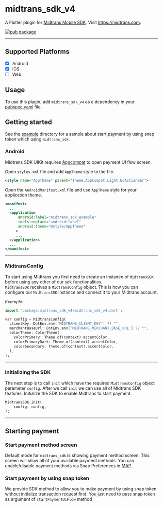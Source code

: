 # midtrans_sdk_v4

A Flutter plugin for [Midtrans Mobile SDK](https://mobile-docs.midtrans.com/). Visit https://midtrans.com.

[![pub package](https://img.shields.io/pub/v/midtrans_sdk.svg)](https://pub.dartlang.org/packages/midtrans_sdk)

---

## Supported Platforms

- [x] Android
- [x] iOS
- [ ] Web

## Usage

To use this plugin, add `midtrans_sdk_v4` as a dependency in your [pubspec.yaml](https://flutter.dev/docs/development/packages-and-plugins/using-packages) file.

## Getting started

See the [example](example) directory for a sample about start payment by using snap token which using `midtrans_sdk`.

### Android

Midtrans SDK UIKit requires [Appcompat](https://developer.android.com/jetpack/androidx/releases/appcompat) to open payment UI flow screen.

Open `styles.xml` file and add `AppTheme` style to the file.

```xml
<style name="AppTheme" parent="Theme.AppCompat.Light.NoActionBar">
```

Open the `AndroidManifest.xml` file and use `AppTheme` style for your application theme.

```xml
<manifest>
  ...
  <application
      android:label="midtrans_sdk_example"
      tools:replace="android:label"
      android:theme="@style/AppTheme"
     >
     ...
  </application>
  ...
</manifest>
```

---

### MidtransConfig

To start using Midtrans you first need to create an instance of `MidtransSDK` before using any other of our sdk functionalities.  
`MidtransSDK` receives a `MidtransConfig` object. This is how you can configure our `MidtransSDK` instance and connect it to your Midtrans account.

*Example:*
```dart
import 'package:midtrans_sdk_v4/midtrans_sdk_v4.dart';

var config = MidtransConfig(
  clientKey: DotEnv.env['MIDTRANS_CLIENT_KEY'] ?? "",
  merchantBaseUrl: DotEnv.env['MIDTRANS_MERCHANT_BASE_URL'] ?? "",
  colorTheme: ColorTheme(
    colorPrimary: Theme.of(context).accentColor,
    colorPrimaryDark: Theme.of(context).accentColor,
    colorSecondary: Theme.of(context).accentColor,
  ),
);
```

---

### Initializing the SDK

The next step is to call `init` which have the required `MidtransConfig` object parameter `config`.
After we call `init` we can use all of Midtrans SDK features.
Initialize the SDK to enable Midtrans to start payment.

```dart
MidtransSDK.init(
    config: config,
);
```

---

## Starting payment
  
### Start payment method screen
  
Default mode for `midtrans_sdk` is showing payment method screen. This screen will show all of your available payment methods.
You can enable/disable payment methods via Snap Preferences in [MAP](https://account.midtrans.com).

### Start payment by using snap token
  
We provide SDK method to allow you to make payment by using snap token without initialize transaction request first. You just need to pass snap token as argument of `startPaymentUiFlow` method


